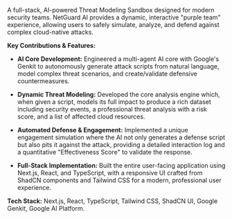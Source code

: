 A full-stack, AI-powered Threat Modeling Sandbox designed for modern security teams. NetGuard AI provides a dynamic, interactive "purple team" experience, allowing users to safely simulate, analyze, and defend against complex cloud-native attacks.

**Key Contributions & Features:**

*   **AI Core Development:** Engineered a multi-agent AI core with Google's Genkit to autonomously generate attack scripts from natural language, model complex threat scenarios, and create/validate defensive countermeasures.

*   **Dynamic Threat Modeling:** Developed the core analysis engine which, when given a script, models its full impact to produce a rich dataset including security events, a professional threat analysis with a risk score, and a list of affected cloud resources.

*   **Automated Defense & Engagement:** Implemented a unique engagement simulation where the AI not only generates a defense script but also pits it against the attack, providing a detailed interaction log and a quantitative "Effectiveness Score" to validate the response.

*   **Full-Stack Implementation:** Built the entire user-facing application using Next.js, React, and TypeScript, with a responsive UI crafted from ShadCN components and Tailwind CSS for a modern, professional user experience.

**Tech Stack:** Next.js, React, TypeScript, Tailwind CSS, ShadCN UI, Google Genkit, Google AI Platform.
